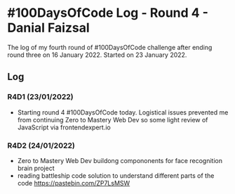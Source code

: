 # #100DaysOfCode Log - Round 4 - Danial Faizsal

The log of my fourth round of #100DaysOfCode challenge after ending round three on 16 January 2022. Started on 23 January 2022.

## Log

### R4D1 (23/01/2022)

- Starting round 4 #100DaysOfCode today. Logistical issues prevented me from continuing Zero to Mastery Web Dev so some light review of JavaScript via frontendexpert.io  

### R4D2 (24/01/2022)

- Zero to Mastery Web Dev buildong compononents for face recognition brain project
- reading battleship code solution to understand different parts of the code https://pastebin.com/ZP7LsMSW
